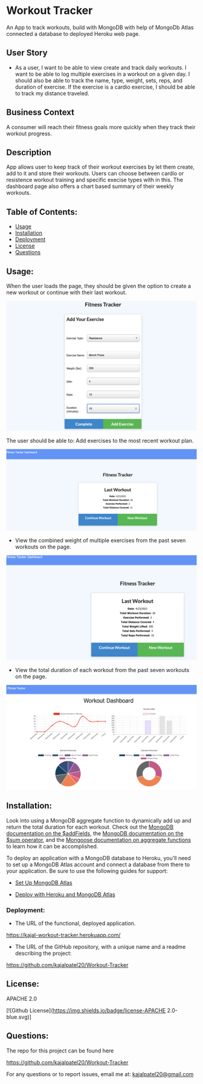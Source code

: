# Workout Tracker

An App to track workouts, build with MongoDB with help of MongoDb Atlas connected a database to deployed Heroku web page.

## User Story

* As a user, I want to be able to view create and track daily workouts. I want to be able to log multiple exercises in a workout on a given day. I should also be able to track the name, type, weight, sets, reps, and duration of exercise. If the exercise is a cardio exercise, I should be able to track my distance traveled.

## Business Context

A consumer will reach their fitness goals more quickly when they track their workout progress.


## Description

 App allows user to keep track of their workout exercises by let them create, add to it and store their workouts. Users can choose between cardio or resistence workout training and specific execise types with in this. The dashboard page also offers a chart based summary of their weekly workouts.

## Table of Contents:

* [Usage](#usage)
* [Installation](#installation)
* [Deployment](deployment)
* [License](#license)
* [Questions](questions)


## Usage:

When the user loads the page, they should be given the option to create a new workout or continue with their last workout.

![Workout-Tracker](./public/images/NewWorkout.png)

The user should be able to:
Add exercises to the most recent workout plan.

![Workout-Tracker](./public/images/LastWorkout.png)

  * View the combined weight of multiple exercises from the past seven workouts on the page.

![Workout-Tracker](./public/images/AddExercise.png)

  * View the total duration of each workout from the past seven workouts on the page.

![Workout-Tracker](./public/images/Dashboard.png)

## Installation:

Look into using a MongoDB aggregate function to dynamically add up and return the total duration for each workout. Check out the [MongoDB documentation on the $addFields](https://docs.mongodb.com/manual/reference/operator/aggregation/addFields/), the [MongoDB documentation on the $sum operator](https://docs.mongodb.com/manual/reference/operator/aggregation/sum/), and the [Mongoose documentation on aggregate functions](https://mongoosejs.com/docs/api.html#aggregate_Aggregate) to learn how it can be accomplished.

To deploy an application with a MongoDB database to Heroku, you'll need to set up a MongoDB Atlas account and connect a database from there to your application. Be sure to use the following guides for support:

  * [Set Up MongoDB Atlas](../04-Important/MongoAtlas-Setup.md)

  * [Deploy with Heroku and MongoDB Atlas](../04-Important/MongoAtlas-Deploy.md)

### Deployment: 


* The URL of the functional, deployed application.

https://kajal-workout-tracker.herokuapp.com/

* The URL of the GitHub repository, with a unique name and a readme describing the project: 

https://github.com/kajalpatel20/Workout-Tracker


## License:
 APACHE 2.0

  [![Github License](https://img.shields.io/badge/license-APACHE 2.0-blue.svg)]
## Questions:

The repo for this project can be found here

https://github.com/kajalpatel20/Workout-Tracker

For any questions or to report issues, email me at: kajalpatel20@gmail.com